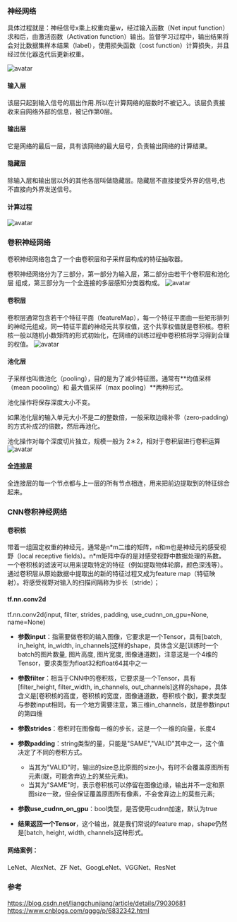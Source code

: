 ### 神经网络
具体过程就是：神经信号x乘上权重向量w，经过输入函数（Net input function）求和后，由激活函数（Activation function）输出。监督学习过程中，输出结果将会对比数据集样本结果（label），使用损失函数（cost function）计算损失，并且经过优化器迭代后更新权重。

![avatar](http://wx3.sinaimg.cn/mw690/007h1WTYly1fyvx74sscdj30lz0asn4a.jpg)


#### 输入层
该层只起到输入信号的扇出作用.所以在计算网络的层数时不被记入。该层负责接收来自网络外部的信息，被记作第0层。
#### 输出层
它是网络的最后一层，具有该网络的最大层号，负责输出网络的计算结果。
#### 隐藏层
除输入层和输出层以外的其他各层叫做隐藏层。隐藏层不直接接受外界的信号,也不直接向外界发送信号。

#### 计算过程

![avatar](http://wx3.sinaimg.cn/mw690/007h1WTYly1fyvxj3nd8nj30ib0aggp7.jpg
)



### 卷积神经网络
卷积神经网络包含了一个由卷积层和子采样层构成的特征抽取器。

卷积神经网络分为了三部分，第一部分为输入层，第二部分由若干个卷积层和池化层 组成，第三部分为一个全连接的多层感知分类器构成。
![avatar](http://wx2.sinaimg.cn/mw690/007h1WTYly1fywy9j09g3j30va08mgnj.jpg)



#### 卷积层
卷积层通常包含若干个特征平面（featureMap），每一个特征平面由一些矩形排列的神经元组成，同一特征平面的神经元共享权值，这个共享权值就是卷积核。卷积核一般以随机小数矩阵的形式初始化，在网络的训练过程中卷积核将学习得到合理的权值。
![avatar](http://wx1.sinaimg.cn/mw690/007h1WTYly1fywy9mg3h9g30dj04owh8.gif)


#### 池化层
子采样也叫做池化（pooling），目的是为了减少特征图。通常有**均值采样（mean poooling）和 最大值采样（max pooling）**两种形式。

池化操作将保存深度大小不变。

如果池化层的输入单元大小不是二的整数倍，一般采取边缘补零（zero-padding）的方式补成2的倍数，然后再池化。

池化操作对每个深度切片独立，规模一般为 2＊2，相对于卷积层进行卷积运算
![avatar](http://wx4.sinaimg.cn/mw690/007h1WTYly1fywy419ylnj30lv0a8n0i.jpg)





#### 全连接层
全连接层的每一个节点都与上一层的所有节点相连，用来把前边提取到的特征综合起来。

### CNN卷积神经网络
#### 卷积核
带着一组固定权重的神经元，通常是n\*m二维的矩阵，n和m也是神经元的感受视野（local receptive fields）。n\*m矩阵中存的是对感受视野中数据处理的系数。一个卷积核的滤波可以用来提取特定的特征（例如提取物体轮廓，颜色深浅等）。通过卷积层从原始数据中提取出的新的特征过程又成为feature map（特征映射）。将感受视野对输入的扫描间隔称为步长（stride）；

#### tf.nn.conv2d
tf.nn.conv2d\(input, filter, strides, padding, use\_cudnn\_on\_gpu=None, name=None\) 

* **参数input**：指需要做卷积的输入图像，它要求是一个Tensor，具有[batch, in_height, in_width, in_channels]这样的shape，具体含义是[训练时一个batch的图片数量, 图片高度, 图片宽度, 图像通道数]，注意这是一个4维的Tensor，要求类型为float32和float64其中之一

* **参数filter**：相当于CNN中的卷积核，它要求是一个Tensor，具有[filter_height, filter_width, in_channels, out_channels]这样的shape，具体含义是[卷积核的高度，卷积核的宽度，图像通道数，卷积核个数]，要求类型与参数input相同，有一个地方需要注意，第三维in_channels，就是参数input的第四维
*  **参数strides**：卷积时在图像每一维的步长，这是一个一维的向量，长度4
*  **参数padding**：string类型的量，只能是"SAME","VALID"其中之一，这个值决定了不同的卷积方式。
	*  当其为"VALID"时，输出的size总比原图的size小，有时不会覆盖原图所有元素(既，可能舍弃边上的某些元素)。
	*  当其为"SAME"时，表示卷积核可以停留在图像边缘，输出并不一定和原图size一致，但会保证覆盖原图所有像素，不会舍弃边上的莫些元素;
* **参数use\_cudnn\_on\_gpu**：bool类型，是否使用cudnn加速，默认为true
* **结果返回一个Tensor**，这个输出，就是我们常说的feature map，shape仍然是[batch, height, width, channels]这种形式。

#### 网络案例：
LeNet、AlexNet、ZF Net、GoogLeNet、VGGNet、ResNet

### 参考
https://blog.csdn.net/liangchunjiang/article/details/79030681
https://www.cnblogs.com/qggg/p/6832342.html
